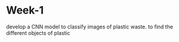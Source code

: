 # Week-1
develop a CNN model to classify images of plastic waste. to find the different objects of plastic
